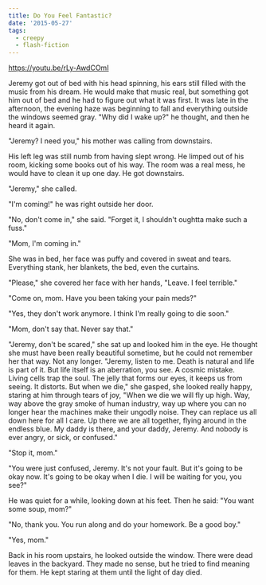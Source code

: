 ```yaml
---
title: Do You Feel Fantastic?
date: '2015-05-27'
tags:
  - creepy
  - flash-fiction
---
```


https://youtu.be/rLy-AwdCOmI

Jeremy got out of bed with his head spinning, his ears still filled with the
music from his dream. He would make that music real, but something got him out
of bed and he had to figure out what it was first. It was late in the afternoon,
the evening haze was beginning to fall and everything outside the windows seemed
gray. "Why did I wake up?" he thought, and then he heard it again.

<!-- truncate -->

"Jeremy? I need you," his mother was calling from downstairs.

His left leg was still numb from having slept wrong. He limped out of his room,
kicking some books out of his way. The room was a real mess, he would have to
clean it up one day. He got downstairs.

"Jeremy," she called.

"I'm coming!" he was right outside her door.

"No, don't come in," she said. "Forget it, I shouldn't oughtta make such a
fuss."

"Mom, I'm coming in."

She was in bed, her face was puffy and covered in sweat and tears. Everything
stank, her blankets, the bed, even the curtains.

"Please," she covered her face with her hands, "Leave. I feel terrible."

"Come on, mom. Have you been taking your pain meds?"

"Yes, they don't work anymore. I think I'm really going to die soon."

"Mom, don't say that. Never say that."

"Jeremy, don't be scared," she sat up and looked him in the eye. He thought she
must have been really beautiful sometime, but he could not remember her that
way. Not any longer. "Jeremy, listen to me. Death is natural and life is part of
it. But life itself is an aberration, you see. A cosmic mistake. Living cells
trap the soul. The jelly that forms our eyes, it keeps us from seeing. It
distorts. But when we die," she gasped, she looked really happy, staring at him
through tears of joy, "When we die we will fly up high. Way, way above the gray
smoke of human industry, way up where you can no longer hear the machines make
their ungodly noise. They can replace us all down here for all I care. Up there
we are all together, flying around in the endless blue. My daddy is there, and
your daddy, Jeremy. And nobody is ever angry, or sick, or confused."

"Stop it, mom."

"You were just confused, Jeremy. It's not your fault. But it's going to be okay
now. It's going to be okay when I die. I will be waiting for you, you see?"

He was quiet for a while, looking down at his feet. Then he said: "You want some
soup, mom?"

"No, thank you. You run along and do your homework. Be a good boy."

"Yes, mom."

Back in his room upstairs, he looked outside the window. There were dead leaves
in the backyard. They made no sense, but he tried to find meaning for them. He
kept staring at them until the light of day died.
